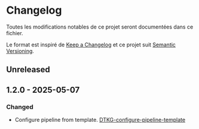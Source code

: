 # Changelog

Toutes les modifications notables de ce projet seront documentées dans ce fichier.

Le format est inspiré de [Keep a Changelog](https://keepachangelog.com/) et ce projet suit [Semantic Versioning](https://semver.org/).

## Unreleased

## 1.2.0 - 2025-05-07
### Changed
- Configure pipeline from template. [DTKG-configure-pipeline-template](https://msdevopsjira.fsc.atos-services.net/browse/DTKG-configure-pipeline-template)
